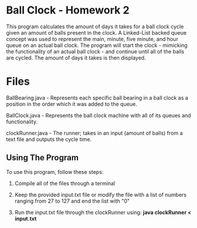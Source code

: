 # Ball Clock - Homework 2

This program calculates the amount of days it takes for a ball clock cycle given an amount of balls present in the clock. A Linked-List backed queue concept was used to represent the main, minute, five minute, and hour queue on an actual ball clock. The program will start the clock - mimicking the functionality of an actual ball clock - and continue until all of the balls are cycled. The amount of days it takes is then displayed.

# Files

BallBearing.java - Represents each specific ball bearing in a ball clock as a position in the order which it was added to the queue.

BallClock.java - Represents the ball clock machine with all of its queues and functionality.

clockRunner.java - The runner; takes in an input (amount of balls) from a text file and outputs the cycle time.


## Using The Program

To use this program, follow these steps:

1. Compile all of the files through a terminal

2. Keep the provided input.txt file or modify the file with a list of numbers ranging from 27 to 127 and end the list with "0"

3. Run the input.txt file through the clockRunner using: **java clockRunner < input.txt**